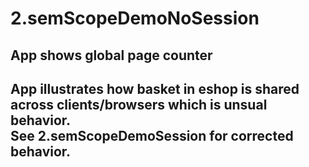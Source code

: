 # 2.semScopeDemoNoSession
## App shows global page counter <br>
## App illustrates how basket in eshop is shared across clients/browsers which is unsual behavior. <br> See 2.semScopeDemoSession for corrected behavior.
